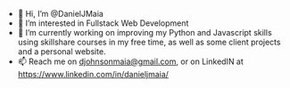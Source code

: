 - 👋 Hi, I’m @DanielJMaia
- 👀 I’m interested in Fullstack Web Development
- 🌱 I’m currently working on improving my Python and Javascript skills using skillshare courses in my free time, as well as some client projects and a personal website.
- 📫 Reach me on djohnsonmaia@gmail.com, or on LinkedIN at https://www.linkedin.com/in/danieljmaia/

<!---
DanielJMaia/DanielJMaia is a ✨ special ✨ repository because its `README.md` (this file) appears on your GitHub profile.
You can click the Preview link to take a look at your changes.
--->
